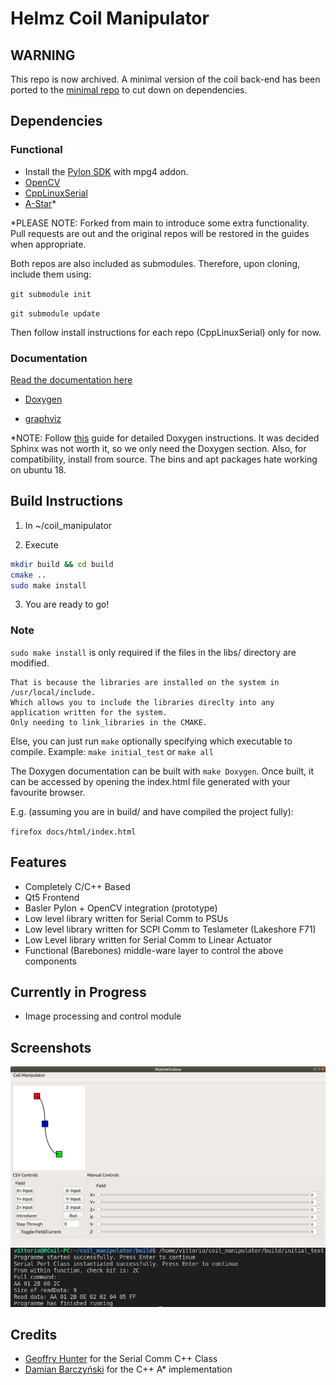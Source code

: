 # Helmz Coil Manipulator

## WARNING

This repo is now archived. A minimal version of the coil back-end has been ported to the [minimal repo](https://github.com/VFrancescon/coil_libs) to cut down on dependencies.

## Dependencies

### Functional

* Install the [Pylon SDK](https://www.baslerweb.com/en/sales-support/downloads/software-downloads/) with mpg4 addon.
* [OpenCV](https://opencv.org/releases/)
* [CppLinuxSerial](hhttps://github.com/gbmhunter/CppLinuxSerial)
* [A-Star](https://github.com/VFrancescon/a-star)*

\*PLEASE NOTE:
Forked from main to introduce some extra functionality. Pull requests are out and the original repos will be restored in the guides when appropriate. 

Both repos are also included as submodules. Therefore, upon cloning, include them using:

`git submodule init`

`git submodule update`

Then follow install instructions for each repo (CppLinuxSerial) only for now.

### Documentation

[Read the documentation here](https://vfrancescon.github.io/coil_manipulator/)

* [Doxygen](https://www.doxygen.nl/download.html#srcbin)

* [graphviz](http://www.graphviz.org/download/)

\*NOTE: Follow [this](https://devblogs.microsoft.com/cppblog/clear-functional-c-documentation-with-sphinx-breathe-doxygen-cmake/) guide for detailed Doxygen instructions. It was decided Sphinx was not worth it, so we only need the Doxygen section.
Also, for compatibility, install from source. The bins and apt packages hate working on ubuntu 18.

## Build Instructions

1. In ~/coil_manipulator

2. Execute

```bash
mkdir build && cd build
cmake ..
sudo make install
```

3. You are ready to go!

### Note

`sudo make install` is only required if the files in the libs/ directory are modified.

```
That is because the libraries are installed on the system in /usr/local/include. 
Which allows you to include the libraries direclty into any application written for the system. 
Only needing to link_libraries in the CMAKE.
```

Else, you can just run `make` optionally specifying which executable to compile.
Example: `make initial_test` or `make all`

The Doxygen documentation can be built with `make Doxygen`. Once built, it can be accessed by opening the index.html file generated with your favourite browser.

E.g. (assuming you are in build/ and have compiled the project fully):

`firefox docs/html/index.html`

## Features

* Completely C/C++ Based
* Qt5 Frontend
* Basler Pylon + OpenCV integration (prototype)
* Low level library written for Serial Comm to PSUs
* Low level library written for SCPI Comm to Teslameter (Lakeshore F71)
* Low Level library written for Serial Comm to Linear Actuator
* Functional (Barebones) middle-ware layer to control the above components

## Currently in Progress

* Image processing and control module

## Screenshots

![GUI_Alpha3](images/frontend_alpha3.png)
![Serial_Comm](images/FirstSerialSuccess.png)

## Credits

* [Geoffry Hunter](https://github.com/gbmhunter/CppLinuxSerial) for the Serial Comm C++ Class
* [Damian Barczyński](https://github.com/daancode/a-star) for the C++ A* implementation

